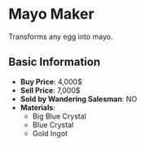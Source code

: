 # Mayo Maker

Transforms any egg into mayo.

## Basic Information

- **Buy Price**: 4,000$
- **Sell Price**: 7,000$
- **Sold by Wandering Salesman**: NO
- **Materials**:
  - Big Blue Crystal
  - Blue Crystal
  - Gold Ingot